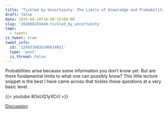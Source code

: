 ```yaml
---
title: 'Tickled by Uncertainty: The Limits of Knowledge and Probability'
draft: false
date: 2020-08-28T18:40:15+00:00
slug: '202008281840-tickled_by_uncertainty'
tags:
  - tweets
is_tweet: true
tweet_info:
  id: '1299310826390614021'
  type: 'post'
  is_thread: False
---
```




Probabilities arise because some information you don’t know yet. But are there fundamental limits to what one can possibly know? This little lecture snippet is the best I have came across that tickles these questions at a very basic level.

{{< youtube 8OsUQ1yXCcI >}}

[Discussion](https://x.com/sytelus/status/1299310826390614021)
